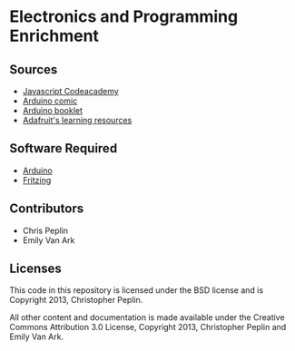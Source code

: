 Electronics and Programming Enrichment
======================================

## Sources

* [Javascript Codeacademy](http://www.codecademy.com/tracks/javascript)
* [Arduino comic](http://playground.arduino.cc/uploads/Main/arduino_comic_v0004.pdf)
* [Arduino booklet](http://hci.rwth-aachen.de/arduino)
* [Adafruit's learning resources](http://learn.adafruit.com/category/learn-arduino)

## Software Required

* [Arduino](http://arduino.cc/en/main/software)
* [Fritzing](http://fritzing.org)

## Contributors

* Chris Peplin
* Emily Van Ark

## Licenses

This code in this repository is licensed under the BSD license and is Copyright
2013, Christopher Peplin.

All other content and documentation is made available under the Creative Commons
Attribution 3.0 License, Copyright 2013, Christopher Peplin and Emily Van Ark.
